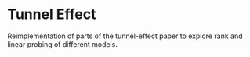 # Tunnel Effect

Reimplementation of parts of the tunnel-effect paper to explore rank and linear probing of different models. 